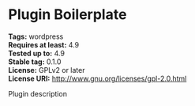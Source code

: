 # Plugin Boilerplate #
**Tags:** wordpress <br />
**Requires at least:** 4.9 <br />
**Tested up to:** 4.9 <br />
**Stable tag:** 0.1.0 <br />
**License:** GPLv2 or later <br />
**License URI:** http://www.gnu.org/licenses/gpl-2.0.html

Plugin description
